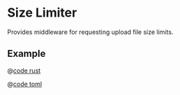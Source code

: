 # Size Limiter

Provides middleware for requesting upload file size limits.

## Example

<CodeGroup>
<CodeGroupItem title="main.rs" active>

@[code rust](../../../codes/size-limiter/src/main.rs)

</CodeGroupItem>
<CodeGroupItem title="Cargo.toml">

@[code toml](../../../codes/size-limiter/Cargo.toml)

</CodeGroupItem>
</CodeGroup>